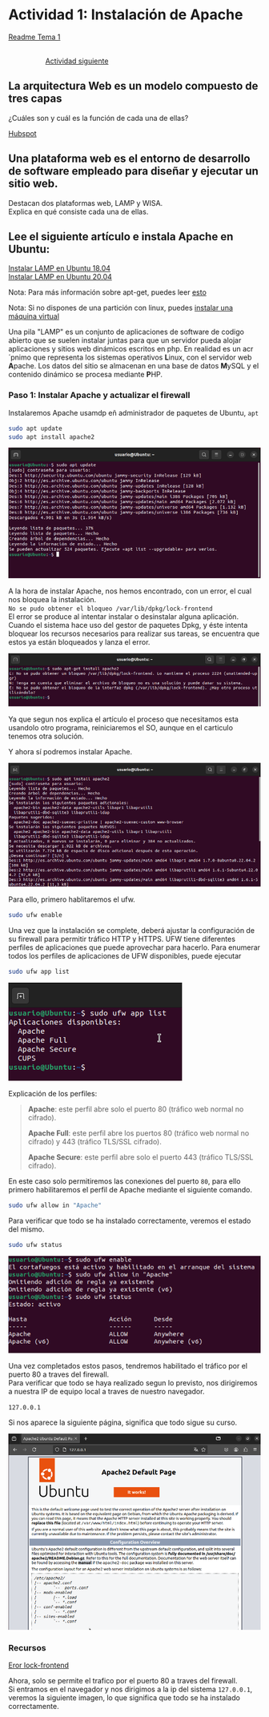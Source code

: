 # Actividad 1: Instalación de Apache

[Readme Tema 1](/Tema1/readme.md)

&emsp;&emsp;&emsp;&emsp;&emsp;&emsp;&emsp;&emsp;&emsp;&emsp;&emsp;&emsp;&emsp;&emsp;&emsp;&emsp;&emsp;&emsp;&emsp;&emsp;&emsp;&emsp;&emsp;&emsp;&emsp;&emsp;&emsp;&emsp;&emsp;&emsp;&emsp;&emsp;&emsp;&emsp;&emsp;&emsp;&emsp;&emsp;&emsp;&emsp;&emsp;
[Actividad siguiente](1.2.md)

## La arquitectura Web es un modelo compuesto de tres capas

¿Cuáles son y cuál es  la función de cada una de ellas?

> 
> 
>

[Hubspot](https://blog.hubspot.es/website/que-es-arquitectura-en-capas)

## Una plataforma web es el entorno de desarrollo de software empleado para  diseñar y ejecutar un sitio web.

Destacan dos plataformas web, LAMP y WISA.
<br>
Explica en qué consiste cada una de ellas.

## Lee el siguiente artículo e instala Apache en Ubuntu:

[Instalar LAMP en Ubuntu 18.04](https://www.digitalocean.com/community/tutorials/how-to-install-linux-apache-mysql-php-lamp-stack-ubuntu-18-04)
<br>
[Instalar LAMP en Ubuntu 20.04](https://www.digitalocean.com/community/tutorials/how-to-install-linux-apache-mysql-php-lamp-stack-on-ubuntu-20-04-es)

Nota: Para más información sobre apt-get, puedes leer [esto](http://www.ubuntu-guia.com/2011/01/comando-apt-get-en-ubuntu.html)

Nota: Si no dispones de una partición con linux, puedes [instalar una máquina virtual](https://www.neoguias.com/instalar-ubuntu-windows-virtual-box/)

Una pila "LAMP" es un conjunto de aplicaciones de software de codigo abierto que se suelen instalar juntas para que un servidor pueda alojar aplicaciones y sitios web dinámicos escritos en php.
En realidad es un acr´pnimo que representa los sistemas operativos **L**inux, con el servidor web **A**pache. Los datos del sitio se almacenan en una base de datos **M**ySQL y el contenido dinámico se procesa mediante **P**HP.

### Paso 1: Instalar Apache y actualizar el firewall

Instalaremos Apache usamdp eñ administrador de paquetes de Ubuntu, `apt`

``` bash
sudo apt update
sudo apt install apache2
```

![update](res/1.1.1.png)

A la hora de instalar Apache, nos hemos encontrado, con un error, el cual nos bloquea la instalación.
<br>
`No se pudo obtener el bloqueo /var/lib/dpkg/lock-frontend`
<br>
El error se produce al intentar instalar o desinstalar alguna aplicación. Cuando el sistema hace uso del gestor de paquetes Dpkg, y éste intenta bloquear los recursos necesarios para realizar sus tareas, se encuentra que estos ya están bloqueados y lanza el error.

![update](res/1.1.2.png)

Ya que segun nos explica el artículo el proceso que necesitamos esta usandolo otro programa, reiniciaremos el SO, aunque en el carticulo tenemos otra solución.

Y ahora sí podremos instalar Apache.

![update](res/1.1.3.png)

Para ello, primero hablitaremos el ufw.

``` bash
sudo ufw enable
```

Una vez que la instalación se complete, deberá ajustar la configuración de su firewall para permitir tráfico HTTP y HTTPS. UFW tiene diferentes perfiles de aplicaciones que puede aprovechar para hacerlo. Para enumerar todos los perfiles de aplicaciones de UFW disponibles, puede ejecutar

``` bash
sudo ufw app list
```

![update](res/1.1.4.png)

Explicación de los perfiles:

> **Apache**: este perfil abre solo el puerto 80 (tráfico web normal no cifrado).
>
> **Apache Full**: este perfil abre los puertos 80 (tráfico web normal no cifrado) y 443 (tráfico TLS/SSL cifrado).
>
> **Apache Secure**: este perfil abre solo el puerto 443 (tráfico TLS/SSL cifrado).

En este caso solo permitiremos las conexiones del puerto `80`, para ello primero habilitaremos el perfil de Apache mediante el siguiente comando.

``` bash
sudo ufw allow in "Apache"
```

Para verificar que todo se ha instalado correctamente, veremos el estado del mismo. 

``` bash
sudo ufw status
```

![update](res/1.1.5.png)

Una vez completados estos pasos, tendremos habilitado el tráfico por el puerto 80 a traves del firewall.
<br>
Para verificar que todo se haya realizado segun lo previsto, nos dirigiremos a nuestra IP de equipo local a traves de nuestro navegador.

`127.0.0.1`

Si nos aparece la siguiente página, significa que todo sigue su curso.

![update](res/1.1.6.png)


### Recursos

[Eror lock-frontend](https://blog.ahierro.es/no-se-pudo-obtener-el-bloqueo-var-lib-dpkg-lock-open-recurso-temporalmente-no-disponible/)

Ahora, solo se permite el trafico por el puerto 80 a traves del firewall.
<br>
Si entramos en el navegador y nos dirigimos a la ip del sistema `127.0.0.1`, veremos la siguiente imagen, lo que significa que todo se ha instalado correctamente.
